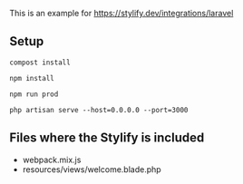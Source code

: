 This is an example for https://stylify.dev/integrations/laravel

## Setup

```
compost install

npm install

npm run prod

php artisan serve --host=0.0.0.0 --port=3000
```

## Files where the Stylify is included

- webpack.mix.js
- resources/views/welcome.blade.php
